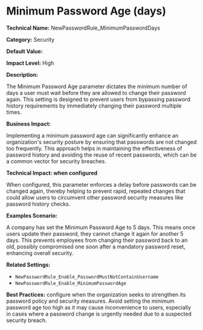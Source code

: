 # Minimum Password Age (days)

**Technical Name:** NewPasswordRule_MinimumPasswordDays

**Category:** Security

**Default Value:** 

**Impact Level:** High

**Description:**

The Minimum Password Age parameter dictates the minimum number of days a user must wait before they are allowed to change their password again. This setting is designed to prevent users from bypassing password history requirements by immediately changing their password multiple times.

**Business Impact:**

Implementing a minimum password age can significantly enhance an organization's security posture by ensuring that passwords are not changed too frequently. This approach helps in maintaining the effectiveness of password history and avoiding the reuse of recent passwords, which can be a common vector for security breaches.

**Technical Impact: when configured**

When configured, this parameter enforces a delay before passwords can be changed again, thereby helping to prevent rapid, repeated changes that could allow users to circumvent other password security measures like password history checks.

**Examples Scenario:**

A company has set the Minimum Password Age to 5 days. This means once users update their password, they cannot change it again for another 5 days. This prevents employees from changing their password back to an old, possibly compromised one soon after a mandatory password reset, enhancing overall security.

**Related Settings:**

- `NewPasswordRule_Enable_PasswordMustNotContainUsername`
- `NewPasswordRule_Enable_MinimumPasswordAge`

**Best Practices:** configure when the organization seeks to strengthen its password policy and security measures. Avoid setting the minimum password age too high as it may cause inconvenience to users, especially in cases where a password change is urgently needed due to a suspected security breach.